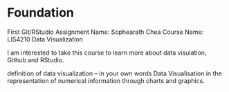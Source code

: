 # Foundation
First Git/RStudio Assignment
Name: Sophearath Chea
Course Name: LIS4210 Data Visualization

I am interested to take this course to learn more about data visulation, Github and RStudio.

definition of data visualization – in your own words
Data Visualisation in the representation of numerical information through charts and graphics.
